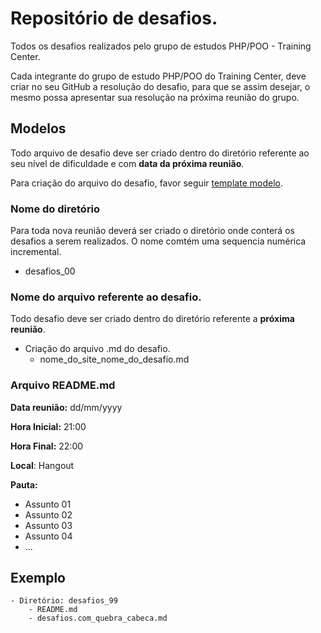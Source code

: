 # Repositório de desafios.

Todos os desafios realizados pelo grupo de estudos PHP/POO - Training Center.

Cada integrante do grupo de estudo PHP/POO do Training Center, deve criar no seu GitHub a resolução do desafio, para que se assim desejar, o mesmo possa apresentar sua resolução na próxima reunião do grupo.

## Modelos

Todo arquivo de desafio deve ser criado dentro do diretório referente ao seu nível de dificuldade e com **data da próxima reunião**.

Para criação do arquivo do desafio, favor seguir <a href="modelo_desafio.md">template modelo</a>.

### Nome do diretório

Para toda nova reunião deverá ser criado o diretório onde conterá os desafios a serem realizados. O nome comtém uma sequencia numérica incremental.

- desafios_00

### Nome do arquivo referente ao desafio.

Todo desafio deve ser criado dentro do diretório referente a **próxima reunião**.

- Criação do arquivo .md do desafio.
	- nome_do_site_nome_do_desafio.md

### Arquivo README.md

**Data reunião:** dd/mm/yyyy

**Hora Inicial:** 21:00

**Hora Final:** 22:00

**Local**: Hangout

**Pauta:**
- Assunto 01
- Assunto 02
- Assunto 03
- Assunto 04
- ...

## Exemplo
	
	- Diretório: desafios_99 
		- README.md
		- desafios.com_quebra_cabeca.md